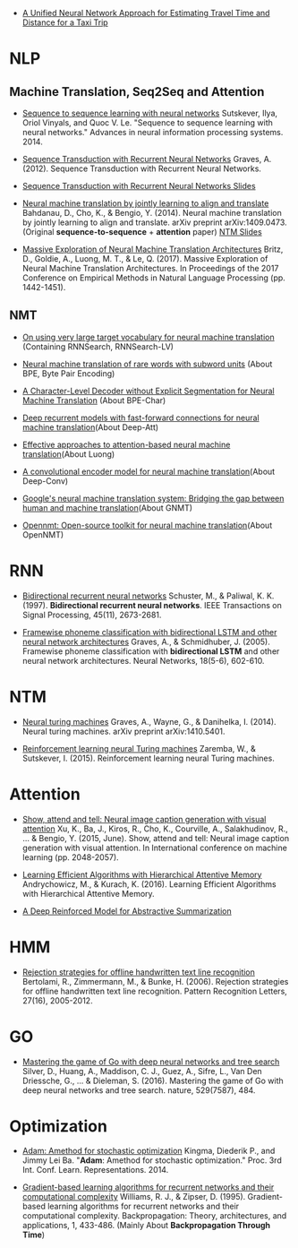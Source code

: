 * [A Unified Neural Network Approach for Estimating Travel Time and Distance for a Taxi Trip](https://arxiv.org/pdf/1710.04350.pdf)

# NLP
## Machine Translation, Seq2Seq and Attention 
* [Sequence to sequence learning with neural networks](https://papers.nips.cc/paper/5346-sequence-to-sequence-learning-with-neural-networks.pdf) Sutskever, Ilya, Oriol Vinyals, and Quoc V. Le. "Sequence to sequence learning with neural networks." Advances in neural information processing systems. 2014.

* [Sequence Transduction with Recurrent Neural Networks](www.cs.toronto.edu/~graves/icml_2012.pdf) Graves, A. (2012). Sequence Transduction with Recurrent Neural Networks.
* [Sequence Transduction with Recurrent Neural Networks Slides](https://www.cs.toronto.edu/~graves/seq_trans_slides.pdf)

* [Neural machine translation by jointly learning to align and translate](https://arxiv.org/pdf/1409.0473.pdf) Bahdanau, D., Cho, K., & Bengio, Y. (2014). Neural machine translation by jointly learning to align and translate. arXiv preprint arXiv:1409.0473. (Original **sequence-to-sequence** + **attention** paper) [NTM Slides](http://www.roeeaharoni.com/NMT_slides.pdf)

* [Massive Exploration of Neural Machine Translation Architectures](http://www.aclweb.org/anthology/D17-1151) Britz, D., Goldie, A., Luong, M. T., & Le, Q. (2017). Massive Exploration of Neural Machine Translation Architectures. In Proceedings of the 2017 Conference on Empirical Methods in Natural Language Processing (pp. 1442-1451).

## NMT
* [On using very large target vocabulary for neural machine translation](http://www.anthology.aclweb.org/P/P15/P15-1001.pdf) (Containing RNNSearch, RNNSearch-LV)

* [Neural machine translation of rare words with subword units](http://www.aclweb.org/anthology/P16-1162) (About BPE, Byte Pair Encoding)

* [A Character-Level Decoder without Explicit Segmentation for Neural Machine Translation](http://anthology.aclweb.org/P/P16/P16-1160.pdf) (About BPE-Char)

* [Deep recurrent models with fast-forward connections for neural machine translation](http://www.aclweb.org/anthology/Q16-1027)(About Deep-Att)

* [Effective approaches to attention-based neural machine translation](http://www.aclweb.org/anthology/D15-1166)(About Luong)

* [A convolutional encoder model for neural machine translation](http://www.aclweb.org/anthology/P17-1012)(About Deep-Conv)

* [Google's neural machine translation system: Bridging the gap between human and machine translation](http://web.stanford.edu/class/psych209/Readings/WuEtAl16NeuralMachineTranslation.pdf)(About GNMT)

* [Opennmt: Open-source toolkit for neural machine translation](http://www.aclweb.org/anthology/P17-4012)(About OpenNMT)


# RNN
* [Bidirectional recurrent neural networks](http://www.cs.cmu.edu/afs/cs/user/bhiksha/WWW/courses/deeplearning/Fall.2016/pdfs/Schuster97_BRNN.pdf) 
Schuster, M., & Paliwal, K. K. (1997). **Bidirectional recurrent neural networks**. IEEE Transactions on Signal Processing, 45(11), 2673-2681.

* [Framewise phoneme classification with bidirectional LSTM and other neural network architectures](http://wwwknoll.informatik.tu-muenchen.de/pub/Main/Publications/Graves2005b.pdf) Graves, A., & Schmidhuber, J. (2005). Framewise phoneme classification with **bidirectional LSTM** and other neural network architectures. Neural Networks, 18(5-6), 602-610. 

# NTM
* [Neural turing machines](https://arxiv.org/pdf/1410.5401.pdf) Graves, A., Wayne, G., & Danihelka, I. (2014). Neural turing machines. arXiv preprint arXiv:1410.5401.

* [Reinforcement learning neural Turing machines](https://arxiv.org/pdf/1505.00521.pdf) Zaremba, W., & Sutskever, I. (2015). Reinforcement learning neural Turing machines.

# Attention
 * [Show, attend and tell: Neural image caption generation with visual attention](http://proceedings.mlr.press/v37/xuc15.pdf)
 Xu, K., Ba, J., Kiros, R., Cho, K., Courville, A., Salakhudinov, R., ... & Bengio, Y. (2015, June). Show, attend and tell: Neural image caption generation with visual attention. In International conference on machine learning (pp. 2048-2057).
 
 * [Learning Efficient Algorithms with Hierarchical Attentive Memory](https://pdfs.semanticscholar.org/2fca/50789703349f23dd5db3ee9dd20ad5cfc9d9.pdf) Andrychowicz, M., & Kurach, K. (2016). Learning Efficient Algorithms with Hierarchical Attentive Memory.
 
 * [A Deep Reinforced Model for Abstractive Summarization](https://arxiv.org/pdf/1705.04304.pdf)

# HMM
* [Rejection strategies for offline handwritten text line recognition](http://www.xbrain.ch/d/2006_prl.pdf) Bertolami, R., Zimmermann, M., & Bunke, H. (2006). Rejection strategies for offline handwritten text line recognition. Pattern Recognition Letters, 27(16), 2005-2012.

# GO
* [Mastering the game of Go with deep neural networks and tree search](http://home.ustc.edu.cn/~ustcsh/py2016/data/nature16961.pdf) Silver, D., Huang, A., Maddison, C. J., Guez, A., Sifre, L., Van Den Driessche, G., ... & Dieleman, S. (2016). Mastering the game of Go with deep neural networks and tree search. nature, 529(7587), 484.


# Optimization
* [Adam: Amethod for stochastic optimization](https://arxiv.org/pdf/1412.6980.pdf) Kingma, Diederik P., and Jimmy Lei Ba. "**Adam**: Amethod for stochastic optimization." Proc. 3rd Int. Conf. Learn. Representations. 2014.

* [Gradient-based learning algorithms for recurrent networks and their computational complexity](https://pdfs.semanticscholar.org/cccd/3fd7a45e7643f26391bd539ffbede0690f36.pdf) Williams, R. J., & Zipser, D. (1995). Gradient-based learning algorithms for recurrent networks and their computational complexity. Backpropagation: Theory, architectures, and applications, 1, 433-486. (Mainly About **Backpropagation Through Time**)

